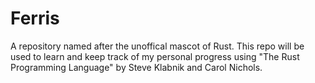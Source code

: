 # Ferris

A repository named after the unoffical mascot of Rust. This repo will be used to learn and keep track
of my personal progress using "The Rust Programming Language" by Steve Klabnik and
Carol Nichols.